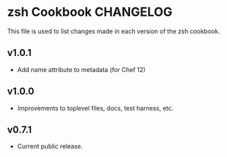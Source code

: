 zsh Cookbook CHANGELOG
======================
This file is used to list changes made in each version of the zsh cookbook.

## v1.0.1

* Add name attribute to metadata (for Chef 12)

## v1.0.0

* Improvements to toplevel files, docs, test harness, etc.

## v0.7.1

* Current public release.
